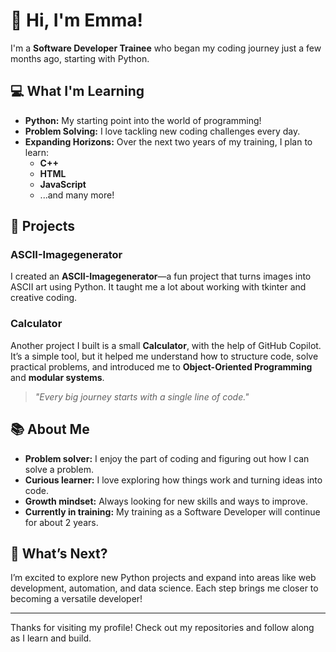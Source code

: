 # 👋 Hi, I'm Emma!

I'm a **Software Developer Trainee** who began my coding journey just a few months ago, starting with Python.

## 💻 What I'm Learning

- **Python:** My starting point into the world of programming!
- **Problem Solving:** I love tackling new coding challenges every day.
- **Expanding Horizons:** Over the next two years of my training, I plan to learn:
  - **C++**
  - **HTML**
  - **JavaScript**
  - ...and many more!

## 🚀 Projects

### ASCII-Imagegenerator
I created an **ASCII-Imagegenerator**—a fun project that turns images into ASCII art using Python. It taught me a lot about working with tkinter and creative coding.

### Calculator
Another project I built is a small **Calculator**, with the help of GitHub Copilot. It’s a simple tool, but it helped me understand how to structure code, solve practical problems, and introduced me to **Object-Oriented Programming** and **modular systems**.

> _"Every big journey starts with a single line of code."_

## 📚 About Me

- **Problem solver:** I enjoy the part of coding and figuring out how I can solve a problem.
- **Curious learner:** I love exploring how things work and turning ideas into code.
- **Growth mindset:** Always looking for new skills and ways to improve.
- **Currently in training:** My training as a Software Developer will continue for about 2 years.

## 🌱 What’s Next?

I’m excited to explore new Python projects and expand into areas like web development, automation, and data science. Each step brings me closer to becoming a versatile developer!

---

Thanks for visiting my profile! Check out my repositories and follow along as I learn and build.
